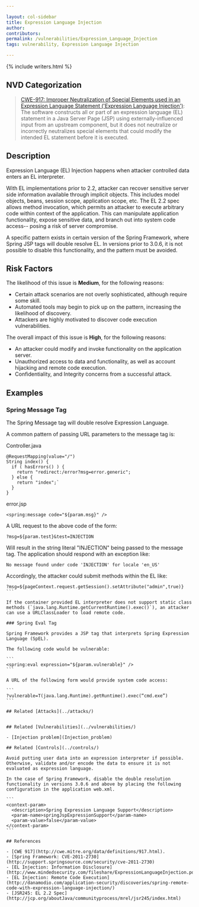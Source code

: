 ```yaml
---

layout: col-sidebar
title: Expression Language Injection
author:
contributors:
permalink: /vulnerabilities/Expression_Language_Injection
tags: vulnerability, Expression Language Injection

---
```


{% include writers.html %}

## NVD Categorization

> [CWE-917: Improper Neutralization of Special Elements used in an Expression Language Statement ('Expression Language Injection')](https://cwe.mitre.org/data/definitions/917.html): The software constructs all or part of an expression language (EL) statement in a Java Server Page (JSP) using externally-influenced input from an upstream component, but it does not neutralize or incorrectly neutralizes special elements that could modify the intended EL statement before it is executed.

## Description

Expression Language (EL) Injection happens when attacker controlled data enters an EL interpreter.

With EL implementations prior to 2.2, attacker can recover sensitive server side information available through implicit objects. This includes model objects, beans, session scope, application scope, etc. The EL 2.2 spec allows method invocation, which permits an attacker to execute arbitrary code within context of the application. This can manipulate application functionality, expose sensitive data, and branch out into system code access-- posing a risk of server compromise.

A specific pattern exists in certain version of the Spring Framework, where Spring JSP tags will double resolve EL. In versions prior to 3.0.6, it is not possible to disable this functionality, and the pattern must be avoided.

## Risk Factors

The likelihood of this issue is **Medium**, for the following reasons:

- Certain attack scenarios are not overly sophisticated, although require some skill.
- Automated tools may begin to pick up on the pattern, increasing the likelihood of discovery.
- Attackers are highly motivated to discover code execution vulnerabilities.

The overall impact of this issue is **High**, for the following reasons:

- An attacker could modify and invoke functionality on the application server.
- Unauthorized access to data and functionality, as well as account hijacking and remote code execution.
- Confidentiality, and Integrity concerns from a successful attack.

## Examples

### Spring Message Tag

The Spring Message tag will double resolve Expression Language.

A common pattern of passing URL parameters to the message tag is:

Controller.java
```
@RequestMapping(value="/")
String index() {
  if ( hasErrors() ) {
    return "redirect:/error?msg=error.generic";
  } else {
    return "index";`
  }
}
```

error.jsp

```
<spring:message code="${param.msg}" />
```

A URL request to the above code of the form:

```
?msg=${param.test}&test=INJECTION
```

Will result in the string literal "INJECTION" being passed to the message tag. The application should respond with an exception like:

```
No message found under code 'INJECTION' for locale 'en_US'
```

Accordingly, the attacker could submit methods within the EL like:

````
?msg=${pageContext.request.getSession().setAttribute("admin",true)}
```

If the container provided EL interpreter does not support static class methods (`java.lang.Runtime.getCurrentRuntime().exec()`), an attacker can use a URLClassLoader to load remote code.

### Spring Eval Tag

Spring Framework provides a JSP tag that interprets Spring Expression Language (SpEL).

The following code would be vulnerable:

```
<spring:eval expression="${param.vulnerable}" />
```

A URL of the following form would provide system code access:

```
?vulnerable=T(java.lang.Runtime).getRuntime().exec(“cmd.exe”)
```

## Related [Attacks](../attacks/)


## Related [Vulnerabilities](../vulnerabilities/)

- [Injection problem](Injection_problem)

## Related [Controls](../controls/)

Avoid putting user data into an expression interpreter if possible. Otherwise, validate and/or encode the data to ensure it is not evaluated as expression language.

In the case of Spring Framework, disable the double resolution functionality in versions 3.0.6 and above by placing the following configuration in the application web.xml.

```
<context-param>
  <description>Spring Expression Language Support</description>
  <param-name>springJspExpressionSupport</param-name>
  <param-value>false</param-value>
</context-param>
```

## References

- [CWE 917](http://cwe.mitre.org/data/definitions/917.html).
- [Spring Framework: CVE-2011-2730](http://support.springsource.com/security/cve-2011-2730)
- [EL Injection: Information Disclosure](http://www.mindedsecurity.com/fileshare/ExpressionLanguageInjection.pdf)
- [EL Injection: Remote Code Execution](http://danamodio.com/application-security/discoveries/spring-remote-code-with-expression-language-injection/)
- [JSR245: EL 2.2 Spec](http://jcp.org/aboutJava/communityprocess/mrel/jsr245/index.html)
